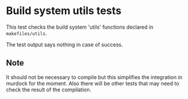 Build system utils tests
========================

This test checks the build system 'utils' functions declared in
`makefiles/utils`.

The test output says nothing in case of success.

Note
----

It should not be necessary to compile but this simplifies the integration in
murdock for the moment. Also there will be other tests that may need to check
the result of the compilation.
